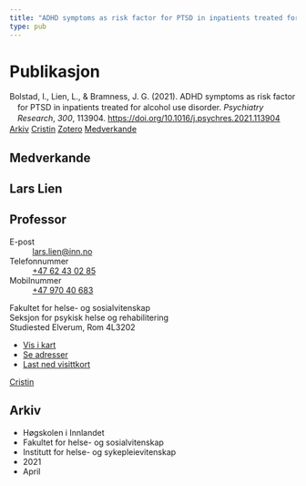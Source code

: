 ```yaml
---
title: "ADHD symptoms as risk factor for PTSD in inpatients treated for alcohol use disorder"
type: pub
---
```

<h1>Publikasjon</h1>
<article id="csl-bib-container-HFTICC9U" class="csl-bib-container">
  <div class="csl-bib-body" style="line-height: 1.35; padding-left: 1em; text-indent:-1em;">
  <div class="csl-entry">Bolstad, I., Lien, L., &amp; Bramness, J. G. (2021). ADHD symptoms as risk factor for PTSD in inpatients treated for alcohol use disorder. <i>Psychiatry Research</i>, <i>300</i>, 113904. <a href="https://doi.org/10.1016/j.psychres.2021.113904">https://doi.org/10.1016/j.psychres.2021.113904</a></div>
</div>
  <div class="csl-bib-buttons">
    <a href="#taxonomy-article-HFTICC9U" class="csl-bib-button">Arkiv</a>
    <a href="https://app.cristin.no/results/show.jsf?id=1906957" alt="Cristin URL" class="csl-bib-button">Cristin</a>
    <a href="http://zotero.org/groups/5022929/items/HFTICC9U" alt="Zotero URL" class="csl-bib-button">Zotero</a>
    <a href="#contributors-article-HFTICC9U" class="csl-bib-button">Medverkande</a>
  </div>
  <div id="csl-bib-meta-container-HFTICC9U"></div>
</article>
<div id="csl-bib-meta-HFTICC9U" class="csl-bib-meta">
  <article id="contributors-article-HFTICC9U" class="contributors-article">
    <h1>Medverkande</h1>
    <div class="personas">
<div class="vrtx-hinn-person-card">
<div class="photo">
<i class="lar la-user-circle missing-person"></i>
</div>
<div class="info">
<hgroup><h1>Lars Lien</h1>
<h2>Professor</h2>
</hgroup><dl>
<dt>E-post</dt>
<dd>
<a href="mailto:lars.lien@inn.no">lars.lien@inn.no</a>
</dd>
<dt>Telefonnummer</dt>
<dd><a href="tel:+4762430285">
+47 62 43 02 85
</a></dd>
<dt>Mobilnummer</dt>
<dd><a href="tel:+4797040683">
+47 970 40 683
</a></dd>
</dl>
<p>
Fakultet for helse- og sosialvitenskap<br>
Seksjon for psykisk helse og rehabilitering<br>
Studiested Elverum,
Rom 4L3202
</p>
<ul class="vrtx-hinn-links">
<li><a href="https://www.google.com/maps?q=60.88177,11.53669">Vis i kart</a></li>
<li><a href="https://www.inn.no/finn-en-ansatt/lars-lien.html#vrtx-hinn-addresses">Se adresser</a></li>
<li><a href="https://www.inn.no/finn-en-ansatt/lars-lien.html?vrtx=vcf">Last ned visittkort</a></li>
</ul>
</div>
</div>
<a href="https://app.cristin.no/persons/show.jsf?id=14287" alt="Cristin URL" class="personas-cristin">Cristin</a>
</div>
  </article>
  <article id="taxonomy-article-HFTICC9U" class="taxonomy-article">
    <h1>Arkiv</h1>
    <ul>
      <li>Høgskolen i Innlandet</li>
      <li>Fakultet for helse- og sosialvitenskap</li>
      <li>Institutt for helse- og sykepleievitenskap</li>
      <li>2021</li>
      <li>April</li>
    </ul>
  </article>
</div>
